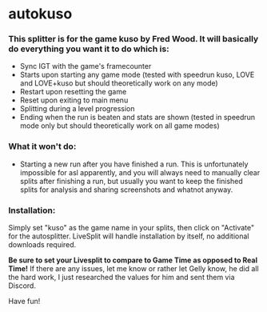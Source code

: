 # autokuso

### This splitter is for the game kuso by Fred Wood. It will basically do everything you want it to do which is:

* Sync IGT with the game's framecounter
* Starts upon starting any game mode (tested with speedrun kuso, LOVE and LOVE+kuso but should theoretically work on any mode)
* Restart upon resetting the game
* Reset upon exiting to main menu
* Splitting during a level progression
* Ending when the run is beaten and stats are shown (tested in speedrun mode only but should theoretically work on all game modes)

### What it won't do:

* Starting a new run after you have finished a run. This is unfortunately impossible for asl apparently, and you will always need to manually clear splits after finishing a run, but usually you want to keep the finished splits for analysis and sharing screenshots and whatnot anyway.

### Installation:

Simply set "kuso" as the game name in your splits, then click on "Activate" for the autosplitter. LiveSplit will handle installation by itself, no additional downloads required.

**Be sure to set your Livesplit to compare to Game Time as opposed to Real Time!**
If there are any issues, let me know or rather let Gelly know, he did all the hard work, I just researched the values for him and sent them via Discord.

Have fun!
